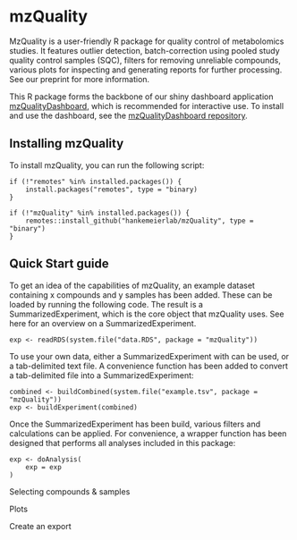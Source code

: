 # mzQuality

MzQuality is a user-friendly R package for quality control of metabolomics 
studies. It features outlier detection, batch-correction using pooled study 
quality control samples (SQC), filters for removing unreliable compounds, 
various plots for inspecting and generating reports for further processing. 
See our preprint for more information.

This R package forms the backbone of our shiny dashboard application 
[mzQualityDashboard](https://github.com/hankemeierlab/mzQualityDashboard), 
which is recommended for interactive use. To install and use the dashboard,
see the [mzQualityDashboard repository](https://github.com/hankemeierlab/mzQualityDashboard).

## Installing mzQuality

To install mzQuality, you can run the following script:

```{r install}
if (!"remotes" %in% installed.packages()) {
    install.packages("remotes", type = "binary)
}

if (!"mzQuality" %in% installed.packages()) {
    remotes::install_github("hankemeierlab/mzQuality", type = "binary")
}
```

## Quick Start guide

To get an idea of the capabilities of mzQuality, an example dataset containing x compounds and y samples has been added. These can be loaded by running the following code. The result is a SummarizedExperiment, which is the core object that mzQuality uses. See here for an overview on a SummarizedExperiment.

```{r}
exp <- readRDS(system.file("data.RDS", package = "mzQuality"))
```

To use your own data, either a SummarizedExperiment with can be used, or a tab-delimited text file. A convenience function has been added to convert a tab-delimited file into a SummarizedExperiment:

```{r}
combined <- buildCombined(system.file("example.tsv", package = "mzQuality"))
exp <- buildExperiment(combined)
```

Once the SummarizedExperiment has been build, various filters and calculations can be applied. For convenience, a wrapper function has been designed that performs all analyses included in this package:

```{r}
exp <- doAnalysis(
    exp = exp
)
```

Selecting compounds & samples

Plots

Create an export


